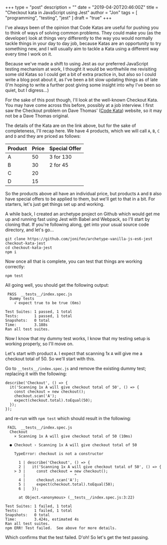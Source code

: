 +++
type = "post"
description = ""
date = "2019-04-20T20:46:00Z"
title = "Checkout kata in JavaScript using Jest"
author = "Jon"
tags = [
  "programming",
  "testing",
  "jest"
]
draft = "true"
+++

I've always been of the opinion that Code Katas are useful for pushing you to think of ways of solving common problems. They could make you (as the developer) look at things very differently to the way you would normally tackle things in your day to day job, because Katas are an opportunity to try something new, and I will usually aim to tackle a Kata using a different way every time I work on it.

Because we've made a shift to using Jest as our preferred JavaScript testing mechanism at work, I thought it would be worthwhile me revisiting some old Katas so I could get a bit of extra practice in, but also so I could write a blog post about it, as I've been a bit slow updating things as of late (I'm hoping to write a further post giving some insight into why I've been so quiet, but I digress...)

For the sake of this post though, I'll look at the well-known Checkout Kata. You may have come across this before, possibly at a job interview. I first saw the Checkout problem on Dave Thomas' ([Code Kata](http://codekata.com/kata/kata09-back-to-the-checkout/)) website, so it may not be a Dave Thomas original.

The details of the Kata are on the link above, but for the sake of completeness, I'll recap here. We have 4 products, which we will call `A`, `B`, `C` and `D` and they are priced as follows:

|  Product  |  Price  |  Special Offer  |
|-----------|---------|-----------------|
|  A  |  50  |  3 for 130  |
|  B  |  30  |  2 for 45  |
|  C  |  20  ||
|  D  |  15  ||

So the products above all have an individual price, but products `A` and `B` also have special offers to be applied to them, but we'll get to that in a bit. For starters, let's just get things set up and working.

A while back, I created an archetype project on Github which would get me up and running fast using Jest with Babel and Webpack, so I'll start by cloning that. If you're following along, get into your usual source code directory, and let's go...

```
git clone https://github.com/jonifen/archetype-vanilla-js-es6-jest checkout-kata-jest
cd checkout-kata-jest
npm i
```

Now once all that is complete, you can test that things are working correctly:

```
npm test
```

All going well, you should get the following output:

```
 PASS  __tests__/index.spec.js
  Dummy tests
    √ expect true to be true (6ms)

Test Suites: 1 passed, 1 total
Tests:       1 passed, 1 total
Snapshots:   0 total
Time:        3.188s
Ran all test suites.
```

Now I know that my dummy test works, I know that my testing setup is working properly, so I'll move on.

Let's start with product `A`. I expect that scanning 1x `A` will give me a checkout total of 50. So we'll start with this.

Go to `__tests__/index.spec.js` and remove the existing dummy test; replacing it with the following:

```
describe('Checkout', () => {
  it('Scanning 1x A will give checkout total of 50', () => {
    const checkout = new checkout();
    checkout.scan('A');
    expect(checkout.total).toEqual(50);
  });
});
```

and re-run with `npm test` which should result in the following:

```
 FAIL  __tests__/index.spec.js
  Checkout
    × Scanning 1x A will give checkout total of 50 (10ms)

  ● Checkout › Scanning 1x A will give checkout total of 50

    TypeError: checkout is not a constructor

      1 | describe('Checkout', () => {
      2 |   it('Scanning 1x A will give checkout total of 50', () => {
    > 3 |     const checkout = new checkout();
        |                      ^
      4 |     checkout.scan('A');
      5 |     expect(checkout.total).toEqual(50);
      6 |   });

      at Object.<anonymous> (__tests__/index.spec.js:3:22)

Test Suites: 1 failed, 1 total
Tests:       1 failed, 1 total
Snapshots:   0 total
Time:        3.424s, estimated 4s
Ran all test suites.
npm ERR! Test failed.  See above for more details.
```

Which confirms that the test failed. D'oh! So let's get the test passing.

